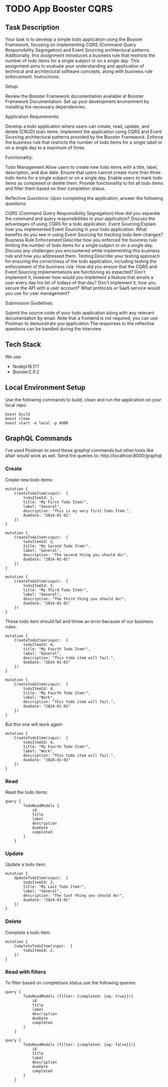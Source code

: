 # TODO App Booster CQRS
## Task Description

Your task is to develop a simple todo application using the Booster Framework, focusing on implementing CQRS (Command Query Responsibility Segregation) and Event Sourcing architectural patterns. Additionally, this assignment introduces a business rule that restricts the number of todo items for a single subject or on a single day. This assignment aims to evaluate your understanding and application of technical and architectural software concepts, along with business rule enforcement.
Instructions:

Setup:

Review the Booster Framework documentation available at Booster Framework Documentation.
Set up your development environment by installing the necessary dependencies.

Application Requirements:

Develop a todo application where users can create, read, update, and delete (CRUD) todo items.
Implement the application using CQRS and Event Sourcing architectural patterns provided by the Booster Framework.
Enforce the business rule that restricts the number of todo items for a single label or on a single day to a maximum of three.

Functionality:

Todo Management:Allow users to create new todo items with a title, label, description, and due date.
Ensure that users cannot create more than three todo items for a single subject or on a single day.
Enable users to mark todo items as completed or delete them.
Provide functionality to list all todo items and filter them based on their completion status.

Reflective Questions:
Upon completing the application, answer the following questions:

CQRS (Command Query Responsibility Segregation):How did you separate the command and query responsibilities in your application?
Discuss the advantages of using CQRS for a todo application.
Event Sourcing:Explain how you implemented Event Sourcing in your todo application.
What benefits do you see in using Event Sourcing for tracking todo item changes?
Business Rule Enforcement:Describe how you enforced the business rule limiting the number of todo items for a single subject or on a single day.
Discuss any challenges you encountered while implementing this business rule and how you addressed them.
Testing:Describe your testing approach for ensuring the correctness of the todo application, including testing the enforcement of the business rule.
How did you ensure that the CQRS and Event Sourcing implementations are functioning as expected?
Don't implement it, however how would you implement a feature that emails a user every day his list of todays of that day?
Don't implement it, how you secure the API with a user account? What protocols or SaaS service would you use for user management?

Submission Guidelines:

Submit the source code of your todo application along with any relevant documentation by email.
Note that a frontend is not required, you can use Postman to demonstrate you application
The responses to the reflective questions can be handled during the interview

## Tech Stack

We use:

* Nodejs18.17.1
* Booster2.9.2

##  Local Environment Setup

Use the following commands to build, clean and run the application on your local repo:

    boost build
    boost clean
    boost start -e local -p 8000


## GraphQL Commands

I've used Postman to send these graphql commands but other tools like altair would work as wel. Send the queries to: http://localhost:8000/graphql

### Create

Create new todo items:

    mutation {
        CreateTodoItem(input:  {
            todoItemId: 1,
            title: "My First Todo Item!",
            label: "General",
            description: "This is my very first Todo Item.",
            dueDate: "2024-01-01"
        })
    }

    mutation {
        CreateTodoItem(input:  {
            todoItemId: 2,
            title: "My Second Todo Item!",
            label: "General",
            description: "The second thing you should do!",
            dueDate: "2024-01-01"
        })
    }

    mutation {
        CreateTodoItem(input:  {
            todoItemId: 3,
            title: "My Third Todo Item!",
            label: "General",
            description: "The third thing you should do!",
            dueDate: "2024-01-01"
        })
    }

These todo item should fail and throw an error because of our business rules:

    mutation {
        CreateTodoItem(input:  {
            todoItemId: 4,
            title: "My Fourth Todo Item!",
            label: "General",
            description: "This todo item will fail.",
            dueDate: "2024-01-01"
        })
    }

    mutation {
        CreateTodoItem(input:  {
            todoItemId: 4,
            title: "My Fourth Todo Item!",
            label: "Work",
            description: "This todo item will fail.",
            dueDate: "2024-01-01"
        })
    }

But this one will work again:

    mutation {
        CreateTodoItem(input:  {
            todoItemId: 4,
            title: "My Fourth Todo Item!",
            label: "Work",
            description: "This todo item will fail.",
            dueDate: "2024-01-02"
        })
    }

### Read

Read the todo items:

    query {
            TodoReadModels {
                id
                title
                label
                description
                dueDate
                completed
            }
        }

### Update

Update a todo item:

    mutation {
        UpdateTodoItem(input:  {
            todoItemId: 2,
            title: "My Last Todo Item!",
            label: "General",
            description: "The last thing you should do!",
            dueDate: "2024-01-01"
        })
    }

### Delete

Complete a todo item:

    mutation {
        CompleteTodoItem(input:  {
            todoItemId: 2,
        })
    }

### Read with filters

To filter based on completions status use the following queries: 

    query {
            TodoReadModels (filter: {completed: {eq: true}}){
                id
                title
                label
                description
                dueDate
                completed
            }
        }

    query {
            TodoReadModels (filter: {completed: {eq: false}}){
                id
                title
                label
                description
                dueDate
                completed
            }
        }


